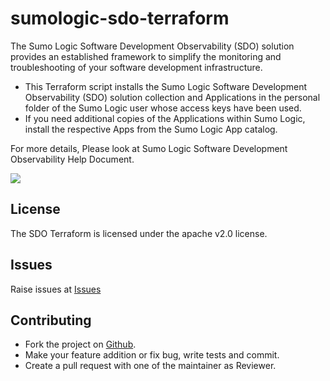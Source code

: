 # sumologic-sdo-terraform

The Sumo Logic Software Development Observability (SDO) solution provides an established framework to simplify the monitoring and troubleshooting of your software development infrastructure.
* This Terraform script installs the Sumo Logic Software Development Observability (SDO) solution collection and Applications in the personal folder of the Sumo Logic user whose access keys have been used.
* If you need additional copies of the Applications within Sumo Logic, install the respective Apps from the Sumo Logic App catalog.

For more details, Please look at Sumo Logic Software Development Observability Help Document.

![](https://github.com/SumoLogic/sumologic-solution-templates/tree/master/software-development-observability-terraform/gif/sdo3.gif)

## License

The SDO Terraform is licensed under the apache v2.0 license.

## Issues

Raise issues at [Issues](https://github.com/SumoLogic/sumologic-solution-templates/issues)

## Contributing

* Fork the project on [Github](https://github.com/SumoLogic/sumologic-solution-templates).
* Make your feature addition or fix bug, write tests and commit.
* Create a pull request with one of the maintainer as Reviewer.